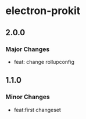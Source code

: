 # electron-prokit

## 2.0.0

### Major Changes

- feat: change rollupconfig

## 1.1.0

### Minor Changes

- feat:first changeset
